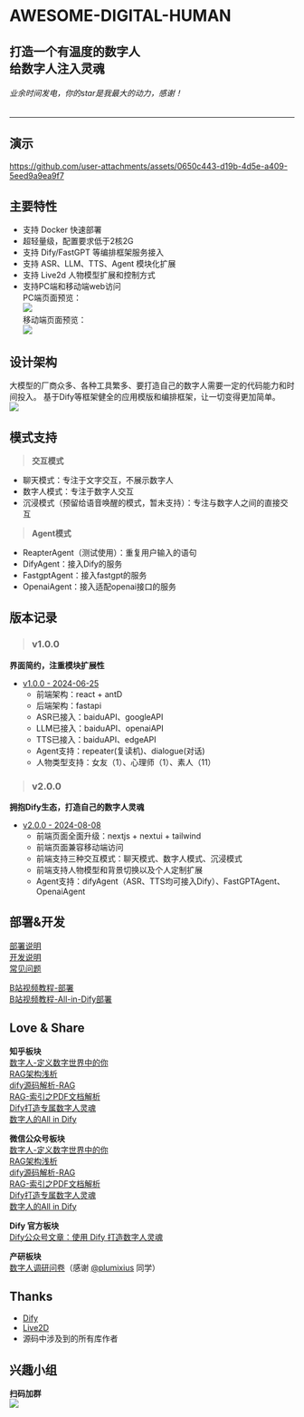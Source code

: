 # AWESOME-DIGITAL-HUMAN
**打造一个有温度的数字人**  
**给数字人注入灵魂**  
---  
###### *业余时间发电，你的star是我最大的动力，感谢！*
---  

## 演示
https://github.com/user-attachments/assets/0650c443-d19b-4d5e-a409-5eed9a9ea9f7

## 主要特性
* 支持 Docker 快速部署
* 超轻量级，配置要求低于2核2G
* 支持 Dify/FastGPT 等编排框架服务接入
* 支持 ASR、LLM、TTS、Agent 模块化扩展
* 支持 Live2d 人物模型扩展和控制方式
* 支持PC端和移动端web访问  
PC端页面预览：  
![](./assets/pc_web.png)  
移动端页面预览：  
![](./assets/phone_web.jpg)

## 设计架构
大模型的厂商众多、各种工具繁多、要打造自己的数字人需要一定的代码能力和时间投入。
基于Dify等框架健全的应用模版和编排框架，让一切变得更加简单。  
![](./assets/arch.png)

## 模式支持
> **交互模式**  
* 聊天模式：专注于文字交互，不展示数字人  
* 数字人模式：专注于数字人交互  
* 沉浸模式（预留给语音唤醒的模式，暂未支持）：专注与数字人之间的直接交互  
> **Agent模式**
* ReapterAgent（测试使用）：重复用户输入的语句  
* DifyAgent：接入Dify的服务  
* FastgptAgent：接入fastgpt的服务  
* OpenaiAgent：接入适配openai接口的服务  

## 版本记录
> ### v1.0.0
**界面简约，注重模块扩展性**
* [v1.0.0 - 2024-06-25](https://github.com/wan-h/awesome-digital-human-live2d/tree/v1.0.0)
  * 前端架构：react + antD
  * 后端架构：fastapi
  * ASR已接入：baiduAPI、googleAPI
  * LLM已接入：baiduAPI、openaiAPI
  * TTS已接入：baiduAPI、edgeAPI
  * Agent支持：repeater(复读机)、dialogue(对话)
  * 人物类型支持：女友（1）、心理师（1）、素人（11）
> ### v2.0.0
**拥抱Dify生态，打造自己的数字人灵魂**
* [v2.0.0 - 2024-08-08](https://github.com/wan-h/awesome-digital-human-live2d/tree/main)
  * 前端页面全面升级：nextjs + nextui + tailwind
  * 前端页面兼容移动端访问
  * 前端支持三种交互模式：聊天模式、数字人模式、沉浸模式
  * 前端支持人物模型和背景切换以及个人定制扩展
  * Agent支持：difyAgent（ASR、TTS均可接入Dify）、FastGPTAgent、OpenaiAgent

## 部署&开发
[部署说明](./docs/deploy_instrction.md)  
[开发说明](./docs/developer_instrction.md)  
[常见问题](./docs/Q&A.md)  

[B站视频教程-部署](https://www.bilibili.com/video/BV1szePeaEak/)  
[B站视频教程-All-in-Dify部署](https://www.bilibili.com/video/BV1kZWvesE25/)

## Love & Share
**知乎板块**  
[数字人-定义数字世界中的你](https://zhuanlan.zhihu.com/p/676746017)  
[RAG架构浅析](https://zhuanlan.zhihu.com/p/703262854)  
[dify源码解析-RAG](https://zhuanlan.zhihu.com/p/704341817)  
[RAG-索引之PDF文档解析](https://zhuanlan.zhihu.com/p/707271297)  
[Dify打造专属数字人灵魂](https://zhuanlan.zhihu.com/p/714961925)  
[数字人的All in Dify](https://zhuanlan.zhihu.com/p/716359038)
  
**微信公众号板块**  
[数字人-定义数字世界中的你](https://mp.weixin.qq.com/s/SQvFysHO8daN0HMA0AaJZw)  
[RAG架构浅析](https://mp.weixin.qq.com/s/4iWrJonD8_kjxw4ILibzSw)  
[dify源码解析-RAG](https://mp.weixin.qq.com/s/muCTFTWLY8j5UtxwCaW93A)  
[RAG-索引之PDF文档解析](https://mp.weixin.qq.com/s/innbTL6aeOsl9vyJSN6yBw)  
[Dify打造专属数字人灵魂](https://mp.weixin.qq.com/s/3B4YgYjDY42DNTgE76XOtw)  
[数字人的All in Dify](https://mp.weixin.qq.com/s/Uf17jWpjVzAfzX42TP09gw)

**Dify 官方板块**  
[Dify公众号文章：使用 Dify 打造数字人灵魂](https://mp.weixin.qq.com/s?__biz=Mzg5MDkyOTY3NA==&mid=2247486070&idx=3&sn=0911ba8723278a83c1554afd2de861ab&chksm=cefc58effe2456e39a9f0f0afac4ec5447bb1aafff42a68d05b2a3f523baae299b93d7ae6ff9&mpshare=1&scene=1&srcid=1021NXKMC2W697dCXEwqsCkN&sharer_shareinfo=93041ce9bdefcde0aa121d27a3f3f6dd&sharer_shareinfo_first=8c8f03435bc9af5236a4505b831d1388&exportkey=n_ChQIAhIQQaNAHzm7bGdYinsq2L2zbRKfAgIE97dBBAEAAAAAANTKKNX7j3cAAAAOpnltbLcz9gKNyK89dVj0%2F3Ojxo5%2FA9C00dmnAyJraAwSYIfMr4csl8xZvE%2FSwCi3nKbPJZ4mnLdQdVm2EQP2SNJQIMUqV1PGB%2BGpSSdjOs6L7ejtFS9GCpkr6LMmAKVW904Tu4tGhZwjaU14QjLRGXZ7rQEKMOQjdQTyDf%2BluwFEDAXlLMozezq6ypTwXIu0HoLjs4Q6x4gtHS%2BpH6vhOfGgR7LtVbZcXAFFWokyvREiMuHayOSrjtpDD9CQK5KYELY7Ejd%2B48JRj7dRJZiAGebg2KRYtB7%2BpJqgyKaNO4mCcT%2BT9KjHq4WIssWaF0Vq5G4D2el%2FhIgfuEpreoR1hUKOMkcBiAXZ&acctmode=0&pass_ticket=Tg8MLw6UPqgdcjRxs7YP26i09LNlJcKEH%2Bw9YwPdaE4OzNwhW7RbDzgVM3X5rkY1&wx_header=0#rd)

**产研板块**  
[数字人调研问卷](https://ec5cjmeodk.feishu.cn/share/base/dashboard/shrcnu1DNMUCTU18f5tF2q9qoQh)（感谢 [@plumixius](https://github.com/plumixius) 同学）

## Thanks
* [Dify](https://github.com/langgenius/dify)  
* [Live2D](https://github.com/Live2D)  
* 源码中涉及到的所有库作者

## 兴趣小组 
**扫码加群**  
![](assets/wechat.png)